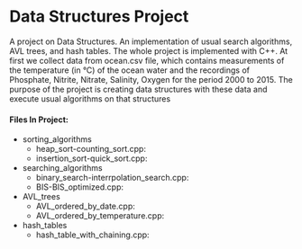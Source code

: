 # Data Structures Project
A project on Data Structures. An implementation of usual search algorithms, AVL trees, and hash tables.
The whole project is implemented with C++.
At first we collect data from ocean.csv file, which contains measurements of the temperature (in °C) of the ocean water and the recordings of Phosphate, Nitrite, Nitrate, Salinity, Oxygen for the period 2000 to 2015.
The purpose of the project is creating data structures with these data and execute usual algorithms on that structures

#### Files In Project:
- sorting_algorithms
  - heap_sort-counting_sort.cpp: 
  - insertion_sort-quick_sort.cpp: 
- searching_algorithms
  - binary_search-interrpolation_search.cpp:
  - BIS-BIS_optimized.cpp: 
- AVL_trees
  - AVL_ordered_by_date.cpp:
  - AVL_ordered_by_temperature.cpp: 
- hash_tables
  - hash_table_with_chaining.cpp: 

